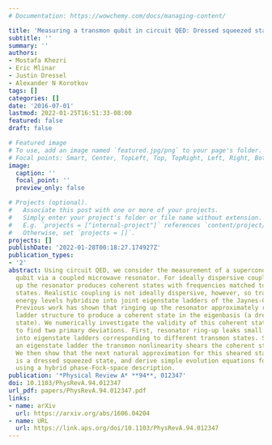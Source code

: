 ```yaml
---
# Documentation: https://wowchemy.com/docs/managing-content/

title: 'Measuring a transmon qubit in circuit QED: Dressed squeezed states'
subtitle: ''
summary: ''
authors:
- Mostafa Khezri
- Eric Mlinar
- Justin Dressel
- Alexander N Korotkov
tags: []
categories: []
date: '2016-07-01'
lastmod: 2022-01-25T16:51:33-08:00
featured: false
draft: false

# Featured image
# To use, add an image named `featured.jpg/png` to your page's folder.
# Focal points: Smart, Center, TopLeft, Top, TopRight, Left, Right, BottomLeft, Bottom, BottomRight.
image:
  caption: ''
  focal_point: ''
  preview_only: false

# Projects (optional).
#   Associate this post with one or more of your projects.
#   Simply enter your project's folder or file name without extension.
#   E.g. `projects = ["internal-project"]` references `content/project/deep-learning/index.md`.
#   Otherwise, set `projects = []`.
projects: []
publishDate: '2022-01-28T00:18:27.174927Z'
publication_types:
- '2'
abstract: Using circuit QED, we consider the measurement of a superconducting transmon
  qubit via a coupled microwave resonator. For ideally dispersive coupling, ringing
  up the resonator produces coherent states with frequencies matched to transmon energy
  states. Realistic coupling is not ideally dispersive, however, so transmon-resonator
  energy levels hybridize into joint eigenstate ladders of the Jaynes-Cummings type.
  Previous work has shown that ringing up the resonator approximately respects this
  ladder structure to produce a coherent state in the eigenbasis (a dressed coherent
  state). We numerically investigate the validity of this coherent state approximation
  to find two primary deviations. First, resonator ring-up leaks small stray populations
  into eigenstate ladders corresponding to different transmon states. Second, within
  an eigenstate ladder the transmon nonlinearity shears the coherent state as it evolves.
  We then show that the next natural approximation for this sheared state in the eigenbasis
  is a dressed squeezed state, and derive simple evolution equations for such states
  using a hybrid phase-Fock-space description.
publication: '*Physical Review A* **94**, 012347'
doi: 10.1103/PhysRevA.94.012347
url_pdf: papers/PhysRevA.94.012347.pdf
links:
- name: arXiv
  url: https://arxiv.org/abs/1606.04204
- name: URL
  url: https://link.aps.org/doi/10.1103/PhysRevA.94.012347
---
```

